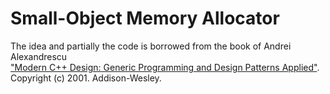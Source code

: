 # Small-Object Memory Allocator

The idea and partially the code is borrowed from the book of Andrei Alexandrescu  
["Modern C++ Design: Generic Programming and Design Patterns Applied"](https://www.amazon.com/Modern-Design-Generic-Programming-Patterns/dp/0201704315).
  Copyright (c) 2001. Addison-Wesley.
